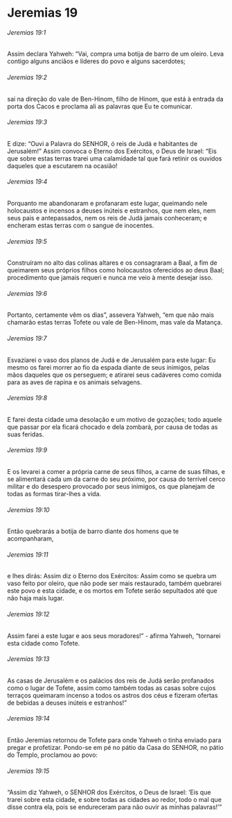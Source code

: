# Jeremias 19

###### Jeremias 19:1

Assim declara Yahweh: “Vai, compra uma botija de barro de um oleiro. Leva contigo alguns anciãos e líderes do povo e alguns sacerdotes;

###### Jeremias 19:2

sai na direção do vale de Ben-Hinom, filho de Hinom, que está à entrada da porta dos Cacos e proclama ali as palavras que Eu te comunicar.

###### Jeremias 19:3

E dize: “Ouvi a Palavra do SENHOR, ó reis de Judá e habitantes de Jerusalém!” Assim convoca o Eterno dos Exércitos, o Deus de Israel: “Eis que sobre estas terras trarei uma calamidade tal que fará retinir os ouvidos daqueles que a escutarem na ocasião!

###### Jeremias 19:4

Porquanto me abandonaram e profanaram este lugar, queimando nele holocaustos e incensos a deuses inúteis e estranhos, que nem eles, nem seus pais e antepassados, nem os reis de Judá jamais conheceram; e encheram estas terras com o sangue de inocentes.

###### Jeremias 19:5

Construíram no alto das colinas altares e os consagraram a Baal, a fim de queimarem seus próprios filhos como holocaustos oferecidos ao deus Baal; procedimento que jamais requeri e nunca me veio à mente desejar isso.

###### Jeremias 19:6

Portanto, certamente vêm os dias”, assevera Yahweh, “em que não mais chamarão estas terras Tofete ou vale de Ben-Hinom, mas vale da Matança.

###### Jeremias 19:7

Esvaziarei o vaso dos planos de Judá e de Jerusalém para este lugar: Eu mesmo os farei morrer ao fio da espada diante de seus inimigos, pelas mãos daqueles que os perseguem; e atirarei seus cadáveres como comida para as aves de rapina e os animais selvagens.

###### Jeremias 19:8

E farei desta cidade uma desolação e um motivo de gozações; todo aquele que passar por ela ficará chocado e dela zombará, por causa de todas as suas feridas.

###### Jeremias 19:9

E os levarei a comer a própria carne de seus filhos, a carne de suas filhas, e se alimentará cada um da carne do seu próximo, por causa do terrível cerco militar e do desespero provocado por seus inimigos, os que planejam de todas as formas tirar-lhes a vida.

###### Jeremias 19:10

Então quebrarás a botija de barro diante dos homens que te acompanharam,

###### Jeremias 19:11

e lhes dirás: Assim diz o Eterno dos Exércitos: Assim como se quebra um vaso feito por oleiro, que não pode ser mais restaurado, também quebrarei este povo e esta cidade, e os mortos em Tofete serão sepultados até que não haja mais lugar.

###### Jeremias 19:12

Assim farei a este lugar e aos seus moradores!” - afirma Yahweh, “tornarei esta cidade como Tofete.

###### Jeremias 19:13

As casas de Jerusalém e os palácios dos reis de Judá serão profanados como o lugar de Tofete, assim como também todas as casas sobre cujos terraços queimaram incenso a todos os astros dos céus e fizeram ofertas de bebidas a deuses inúteis e estranhos!”

###### Jeremias 19:14

Então Jeremias retornou de Tofete para onde Yahweh o tinha enviado para pregar e profetizar. Pondo-se em pé no pátio da Casa do SENHOR, no pátio do Templo, proclamou ao povo:

###### Jeremias 19:15

“Assim diz Yahweh, o SENHOR dos Exércitos, o Deus de Israel: ‘Eis que trarei sobre esta cidade, e sobre todas as cidades ao redor, todo o mal que disse contra ela, pois se endureceram para não ouvir as minhas palavras!’”

